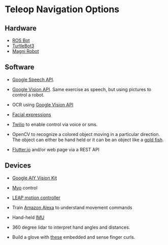 # Teleop Navigation Options

## Hardware

* [ROS Bot](https://www.rosbots.com)
* [TurtleBot3](http://www.robotis.us/turtlebot-3/)
* [Magni Robot](https://ubiquityrobotics.com)

## Software

* [Google Speech API](https://cloud.google.com/speech/). 

* [Google Vision API](https://cloud.google.com/vision/). Same exercise as speech, but
using pictures to control a robot.

* OCR using [Google Vision API](https://hackernoon.com/optical-character-recognition-with-google-cloud-vision-api-255bb8241235)

* [Facial expressions](https://azure.microsoft.com/en-us/services/cognitive-services/emotion/)

* [Twilio](https://www.twilio.com) to enable control via voice or sms.

* OpenCV to recognize a colored object moving in a particular direction.
The object can either be hand held or it can be an object like a 
[gold fish](http://www.bbc.com/news/av/technology-27241688/smart-tank-time-to-take-the-fish-for-a-walk).

* [Flutter.io](https://flutter.io) and/or web page via a REST API

## Devices

* [Google AIY Vision Kit](https://aiyprojects.withgoogle.com/vision/)

* [Myo](https://www.myo.com/) control

* [LEAP motion controller](https://www.leapmotion.com)

* Train [Amazon Alexa](https://developer.amazon.com/docs/custom-skills/steps-to-build-a-custom-skill.html) 
to understand movement commands

* Hand-held [IMU](https://www.adafruit.com/product/2472) 

* 360 degree lidar to interpret hand angles and distances.

* Build a glove with [these](https://www.adafruit.com/product/182) embedded and sense finger curls.
